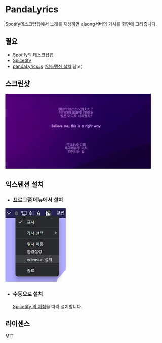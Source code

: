 # PandaLyrics

Spotify데스크탑앱에서 노래를 재생하면 alsong서버의 가사를 화면에 그려줍니다.

## 필요

- Spotify의 데스크탑앱
- [Spicetify](https://spicetify.app/)
- [pandaLyrics.js](https://github.com/vbalien/spicetify-extension-pandaLyrics) ([익스텐션 설치](#익스텐션-설치) 참고)

## 스크린샷

![preview](./misc/preview.webp)

## 익스텐션 설치

- ### 프로그램 메뉴에서 설치

![install](./misc/install.png)

- ### 수동으로 설치
  [Spicetify 의 지침](https://spicetify.app/docs/advanced-usage/extensions#installing)을 따라 설치합니다.

## 라이센스

MIT
